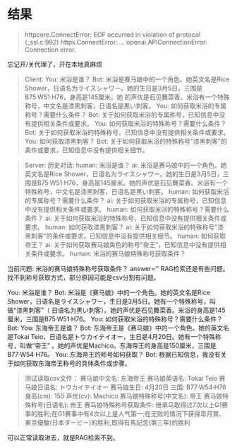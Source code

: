 # 结果
>httpcore.ConnectError: EOF occurred in violation of protocol (_ssl.c:992)
httpx.ConnectError: ...
openai.APIConnectionError: Connection error.

忘记开/关代理了，开在本地真麻烦

>Client:
You: 米浴是谁？
Bot: 米浴是赛马娘中的一个角色。她英文名是Rice Shower，日语名为ライスシャワー。她的生日是3月5日，三围是B75·W51·H76，身高是145厘米。她 的声优是石见舞菜香。米浴有一个特殊称号，中文名是漆黑刺客，日语名是黒い刺客。
You: 如何获取米浴的专属称号？需要什么条件？
Bot: 关于如何获取米浴的专属称号，已知信息中没有提供相关条件或要求。
You: 如何获取米浴的特殊称号？需要什么条件？
Bot: 关于如何获取米浴的特殊称号，已知信息中没有提供相关条件或要求。
You: 如何获取漆黑刺客？
Bot: 关于如何获取米浴的特殊称号"漆黑刺客"的条件或要求，已知信息中没有提供相关细节。

>Server:
历史对话:
human: 米浴是谁？
ai: 米浴是赛马娘中的一个角色。她英文名是Rice Shower，日语名为ライスシャワー。她的生日是3月5日，三围是B75·W51·H76，身高是145厘米。她的声优是石见舞菜香。米浴有一个特殊称号，中文名是漆黑刺客，日语名是黒い刺客。
human: 如何获取米浴的专属称号？需要什么条件？
ai: 关于如何获取米浴的专属称号，已知信息中没有提供相关条件或要求。
human: 如何获取米浴的特殊称号？需要什么条件？
ai: 关于如何获取米浴的特殊称号，已知信息中没有提供相关条件或要求。
human: 如何获取漆黑刺客？
ai: 关于如何获取米浴的特殊称号"漆黑刺客"的条件或要求，已知信息中没有提供相关细节。
human: 如何获取帝王？
ai: 关于如何获取赛马娘角色的称号"帝王"，已知信息中没有提供相关条件或要求。
human: 米浴的赛马娘特殊称号获取条件？

当前问题:
米浴的赛马娘特殊称号获取条件？
answer=''
RAG检索还是有些问题。找不到称号获取方式，部分原因可能是csv分割有问题。


You: 米浴是谁？
Bot: 米浴是《赛马娘》中的一个角色。她的英文名是Rice Shower，日语名是ライスシャワー，生日是3月5日。她有一个特殊称号，叫做“漆黑刺客”（ 日语名为黒い刺客）。她的声优是石见舞菜香。米浴的身高是145厘米，三围是B75·W51·H76。
You: 如何获取米浴的特殊称号？需要什么条件？
Bot: 
You: 东海帝王是谁？
Bot: 东海帝王是《赛马娘》中的一个角色。她的英文名是Tokai Teio，日语名是トウカイテイオー，生日是4月20日。她有一个特殊称号，叫做“帝王” 。她的声优是Machico。东海帝王的身高是150厘米，三围是B77·W54·H76。
You: 东海帝王的称号如何获取？
Bot: 根据已知信息，我没有关于如何获取东海帝王称号的具体条件或步骤。

>测试读取csv文件：
赛马娘中文名: 东海帝王
赛马娘英语名: Tokai Teio
赛马娘日语名: トウカイテイオー
赛马娘生日: 4月20日
三围: B77·W54·H76
身高(cm): 150
声优(cv): Machico
赛马娘特殊称号(中文名): 帝王
赛马娘特殊称号(日语名): 帝王
赛马娘特殊称号获取条件: 继承马取得过7次以上G1赛事的胜利;在G1赛事中有4次以上是人气第一;在无败的情况下获得皐月賞、東京優駿(日本ダービー)的胜利;取得有馬記念(第三年)的胜利

可以正常读取进去，就是RAG检索不到。